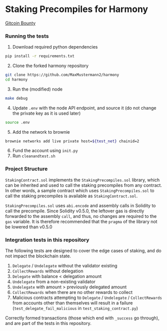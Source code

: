 # Staking Precompiles for Harmony
[Gitcoin Bounty](https://gitcoin.co/issue/harmony-one/bounties/77/100026734)

### Running the tests
1. Download required python dependencies
```bash
pip install -r requirements.txt
```
2. Clone the forked harmony repository
```bash
git clone https://github.com/MaxMustermann2/harmony
cd harmony
```
3. Run the (modified) node
```bash
make debug
```
4. Update `.env` with the node API endpoint, and source it (do not change the private key as it is used later)
```bash
source .env
```
5. Add the network to brownie
```bash
brownie networks add live private host=${test_net} chainid=2
```
6. Fund the account using `init.py`
7. Run `cleanandtest.sh`

### Project Structure
`StakingContract.sol` implements the `StakingPrecompiles.sol` library, which can be inherited and used to call the staking precompiles from any contract. In other words, a sample contract which uses `StakingPrecompiles.sol` to call the staking precompiles is available as `StakingContract.sol`.

`StakingPrecompiles.sol` uses `abi.encode` and assembly calls in Solidity to call the precompile. Since Solidity v0.5.0, the leftover gas is directly forwarded to the assembly `call`, and thus, no changes are required to the `gas` variable. It is therefore recommended that the `pragma` of the library not be lowered than v0.5.0

### Integration tests in this repository
The following tests are designed to cover the edge cases of staking, and do not impact the blockchain state.
1. `Delegate` / `Undelegate` without the validator existing
1. `CollectRewards` without delegation
1. `Delegate` with balance < delegation amount
1. `Undelegate` from a non-existing validator
1. `Undelegate` with amount > previously delegated amount
1. `CollectRewards` when there are no other rewards to collect
1. Malicious contracts attempting to `Delegate` / `Undelegate` / `CollectRewards` from accounts other than themselves will result in a failure (`test_delegate_fail_malicious` in `test_staking_contract.py`)

Correctly formed transactions (those which end with `_success` go through), and are part of the tests in this repository.
